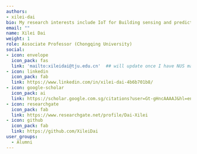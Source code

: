 ```yaml
---
authors:
- xilei-dai
bio: My research interests include IoT for Building sensing and prediction.
email: ""
name: Xilei Dai
weight: 1
role: Associate Professor (Chongqing University)
social:
- icon: envelope
  icon_pack: fas
  link: 'mailto:xileidai@tju.edu.cn'  ## will update once I have NUS mail
- icon: linkedin
  icon_pack: fab
  link: https://www.linkedin.com/in/xilei-dai-4b6b701b8/
- icon: google-scholar
  icon_pack: ai
  link: https://scholar.google.com.sg/citations?user=Gt-gHncAAAAJ&hl=en&oi=ao
- icon: researchgate
  icon_pack: fab
  link: https://www.researchgate.net/profile/Dai-Xilei
- icon: github
  icon_pack: fab
  link: https://github.com/XileiDai
user_groups:
  - Alumni
---
```

